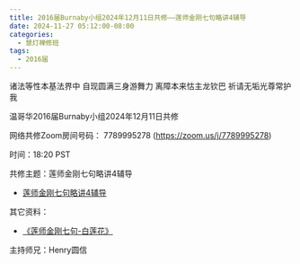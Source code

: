 ```yaml
---
title: 2016届Burnaby小组2024年12月11日共修——莲师金刚七句略讲4辅导
date: 2024-11-27 05:12:00-08:00
categories:
  - 慧灯禅修班
tags:
  - 2016届
---
```

诸法等性本基法界中 自现圆满三身游舞力 离障本来怙主龙钦巴 祈请无垢光尊常护我



温哥华2016届Burnaby小组2024年12月11日共修



网络共修Zoom房间号码： 7789995278 (<https://zoom.us/j/7789995278>)



时间：18:20 PST



共修主题：莲师金刚七句略讲4辅导

* [莲师金刚七句略讲4辅导](https://www.riyuebianzhao.com/%E5%88%9D%E7%BA%A7/%E5%8A%A0%E8%A1%8C/%E8%8E%B2%E5%B8%88%E4%B8%83%E5%8F%A5%E7%A5%88%E7%A5%B7%E6%96%87%E9%87%8A/%E6%B3%95%E5%B8%88%E8%BE%85%E5%AF%BC-%E8%8E%B2%E5%B8%88%E4%B8%83%E5%8F%A5%E7%A5%88%E7%A5%B7%E6%96%87/%E6%B3%95%E5%B8%88%E8%BE%85%E5%AF%BC-%E8%8E%B2%E5%B8%88%E4%B8%83%E5%8F%A5%E7%A5%88%E7%A5%B7%E6%96%87%E9%87%8A%E7%AC%AC4%E8%AF%BE)



其它资料：

  
* [《莲师金刚七句-白莲花》](https://drive.google.com/file/d/1jD-Lrs107T3UPVdAvSUQP9N-Er8i6-a-/view)


主持师兄：Henry圆信
